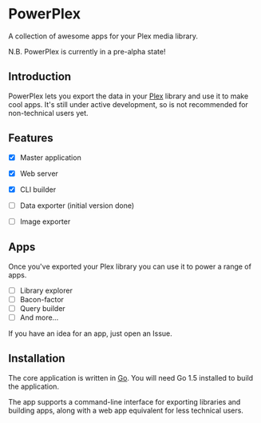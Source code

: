 # PowerPlex

A collection of awesome apps for your Plex media library.

N.B. PowerPlex is currently in a pre-alpha state!


## Introduction

PowerPlex lets you export the data in your [Plex](https://plex.tv/) library and use it to make cool apps. It's still under active development, so is not recommended for non-technical users yet.


## Features

- [x] Master application
- [x] Web server
- [x] CLI builder
- [ ] Data exporter (initial version done)
- [ ] Image exporter


## Apps

Once you've exported your Plex library you can use it to power a range of apps.

- [ ] Library explorer
- [ ] Bacon-factor
- [ ] Query builder
- [ ] And more...

If you have an idea for an app, just open an Issue.


## Installation

The core application is written in [Go](http://golang.org). You will need Go 1.5 installed to build the application.

The app supports a command-line interface for exporting libraries and building apps, along with a web app equivalent for less technical users.
